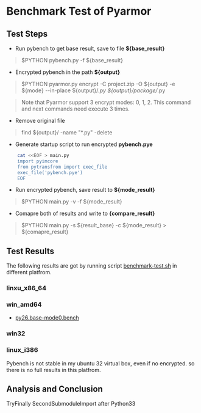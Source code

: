 # Benchmark Test of Pyarmor

## Test Steps

* Run pybench to get base result, save to file **${base_result}**

> $PYTHON pybench.py -f ${base_result}

* Encrypted pybench in the path **${output}**

> $PYTHON pyarmor.py encrypt -C project.zip -O ${output} -e ${mode} --in-place ${output}/*.py ${output}/package/*.py

> Note that Pyarmor support 3 encrypt modes: 0, 1, 2. This command and next commands need execute 3 times.


* Remove original file

> find ${output}/ -name "*.py" -delete

* Generate startup script to run encrypted **pybench.pye**
    
``` bash
    cat <<EOF > main.py
    import pyimcore
    from pytransfrom import exec_file
    exec_file('pybench.pye')
    EOF
```

* Run encrypted pybench, save result to **${mode_result}**

> $PYTHON main.py -v -f ${mode_result}

* Comapre both of results and write to **{compare_result}**

> $PYTHON main.py -s ${result_base} -c ${mode_result} > ${comapre_result}

## Test Results

The following results are got by running script [benchmark-test.sh](../benchmark-test.sh) in different platfrom.

### linxu_x86_64

### win_amd64

* [py26.base-mode0.bench](https://github.com/dashingsoft/pyarmor/blob/benchmark/tests/benchmark/linux_x86_64/py26.base-mode0.bench)

### win32

### linux_i386

Pybench is not stable in my ubuntu 32 virtual box, even if no encrypted. so there is no full results in this platfrom.


## Analysis and Conclusion

TryFinally
SecondSubmoduleImport after Python33
